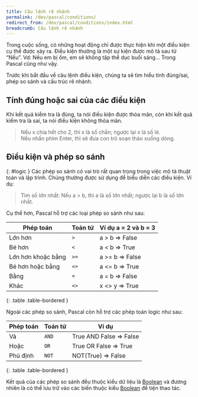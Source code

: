 ```yaml
---
title: Câu lệnh rẽ nhánh
permalink: /dev/pascal/conditions/
redirect_from: /dev/pascal/conditions/index.html
breadcrumb: Câu lệnh rẽ nhánh
---
```


Trong cuộc sống, có những hoạt động chỉ được thực hiện khi một điều kiện cụ thể được xảy ra. Điều kiện thường là một sự kiện được mô tả sau từ “Nếu”. Vd: Nếu em bị ốm, em sẽ không tập thể dục buổi sáng... Trong Pascal cũng như vậy.

Trước khi bắt đầu về câu lệnh điều kiện, chúng ta sẽ tìm hiểu tính đúng/sai, phép so sánh và cấu trúc rẽ nhánh.

## Tính đúng hoặc sai của các điều kiện

Khi kết quả kiểm tra là đúng, ta nói điều kiện được thỏa mãn, còn khi kết quả kiểm tra là sai, ta nói điều kiện không thỏa mãn.

> Nếu x chia hết cho 2, thì x là số chẵn; ngược lại x là số lẻ.  
> Nếu nhấn phím Enter, thì sẽ đưa con trỏ soạn thảo xuống dòng.

## Điều kiện và phép so sánh
{: #logic }
Các phép so sánh có vai trò rất quan trọng trong việc mô tả thuật toán và lập trình. Chúng thường được sử dụng để biểu diễn các điều kiện. Ví dụ:

> Tìm số lớn nhất: Nếu a > b, thì a là số lớn nhất; ngược lại b là số lớn nhất.

Cụ thể hơn, Pascal hỗ trợ các loại phép so sánh như sau:

|   Phép toán       |  Toán tử  | Ví dụ a = 2 và b = 3 |
|-------------------|-----------|----------------------|
|    Lớn hơn        |    `>`    |    a > b ⇒ False     |
|    Bé hơn         |    `<`    |    a < b ⇒ True      |
| Lớn hơn khoặc bằng|    `>=`   |   a >= b ⇒ False     |
| Bé hơn hoặc bằng  |    `<=`   |   a <= b ⇒ True      |
| Bằng              |    `=`    |    a = b ⇒ False     |
| Khác              |    `<>`   |   x <> y ⇒ True      |
{: .table .table-bordered }

Ngoài các phép so sánh, Pascal còn hỗ trợ các phép toán logic như sau:

| Phép toán | Toán tử |                                  Ví dụ                                      |
|-----------|---------|-----------------------------------------------------------------------------|
| Và        |   `AND` | True AND False ⇒ False | True AND True ⇒ True | False AND False ⇒ False     |
| Hoặc      |   `OR`  | True OR False ⇒ True   | True OR True ⇒ True  | False OR False ⇒ False      |
| Phủ định  |   `NOT` | NOT(True) ⇒ False      | NOT(False) ⇒ True    | Not(False And False) ⇒ True |
{: .table .table-bordered }

Kết quả của các phép so sánh đều thuộc kiểu dữ liệu là [Boolean](/dev/pascal/data_types/#logic) và đương nhiên là có thể lưu trữ vào các biến thuộc kiểu [Boolean](/dev/pascal/data_types/#logic) để tiện thao tác.
